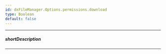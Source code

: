 ```yaml
---
id: dxFileManager.Options.permissions.download
type: Boolean
default: false
---
```

---
##### shortDescription
<!-- Description goes here -->

---
<!-- Description goes here -->